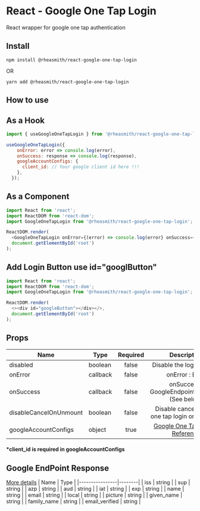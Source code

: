 # React - Google One Tap Login

React wrapper for google one tap authentication

## Install

```
npm install @rheasmith/react-google-one-tap-login
```

OR

```
yarn add @rheasmith/react-google-one-tap-login
```

## How to use

## As a Hook

```js
import { useGoogleOneTapLogin } from '@rheasmith/react-google-one-tap-login';

useGoogleOneTapLogin({
    onError: error => console.log(error),
    onSuccess: response => console.log(response),
    googleAccountConfigs: {
      client_id: // Your google client id here !!!
    },
  });
```

## As a Component

```js
import React from 'react';
import ReactDOM from 'react-dom';
import GoogleOneTapLogin from '@rheasmith/react-google-one-tap-login';

ReactDOM.render(
  <GoogleOneTapLogin onError={(error) => console.log(error} onSuccess={(response) => console.log(response} googleAccountConfigs={{ client_id: // Your google client id here !!! }} />,
  document.getElementById('root')
);
```

## Add Login Button use id="googlButton"

```js
import React from 'react';
import ReactDOM from 'react-dom';
import GoogleOneTapLogin from '@rheasmith/react-google-one-tap-login';

ReactDOM.render(
  <><div id="googleButton"></div></>,
  document.getElementById('root')
);
```


## Props

| Name                   | Type     | Required |                                                         Description                                                          |
| ---------------------- | -------- | :------: | :--------------------------------------------------------------------------------------------------------------------------: |
| disabled               | boolean  |  false   |                                                   Disable the login prompt                                                   |
| onError                | callback |  false   |                                                       onError : Error                                                        | null |
| onSuccess              | callback |  false   |                                        onSuccess : GoogleEndpointResponse (See below)                                        |
| disableCancelOnUnmount | boolean  |  false   |                                       Disable cancelation of one tap login on unmount                                        |
| googleAccountConfigs   | object   |   true   | [Google One Tap JS API Reference](https://developers.google.com/identity/one-tap/web/reference/js-reference#IdConfiguration) |

#### \*client_id is required in googleAccountConfigs

## Google EndPoint Response

[More details](https://developers.google.com/identity/sign-in/web/backend-auth#calling-the-tokeninfo-endpoint)
| Name | Type |
|----------------|--------|
| iss | string |
| sup | string |
| azp | string |
| aud | string |
| iat | string |
| exp | string |
| name | string |
| email | string |
| local | string |
| picture | string |
| given_name | string |
| family_name | string |
| email_verified | string |
